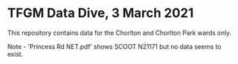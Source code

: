 # TFGM Data Dive, 3 March 2021

This repository contains data for the Chorlton and Chorlton Park wards only.

Note - 'Princess Rd NET.pdf' shows SCOOT N21171 but no data seems to exist. 




